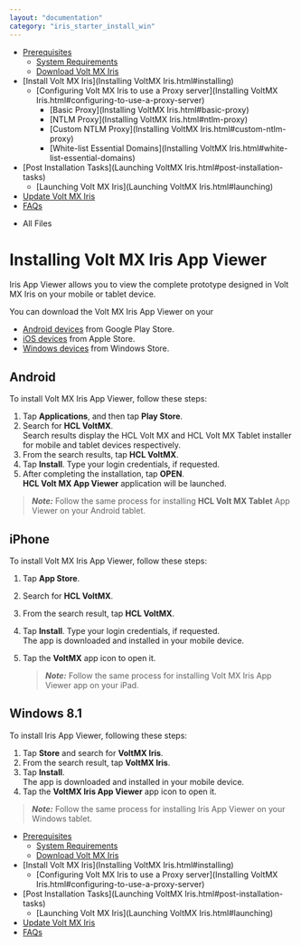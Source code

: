 ```yaml
---
layout: "documentation"
category: "iris_starter_install_win"
---
```

                                   

[](Prerequisites.html)

*   [Prerequisites](Prerequisites.html#prerequisites)
    *   [System Requirements](Prerequisites.html#system-requirements)
    *   [Download Volt MX Iris](Prerequisites.html#download)
*   [Install Volt MX Iris](Installing VoltMX Iris.html#installing)
    *   [Configuring Volt MX Iris to use a Proxy server](Installing VoltMX Iris.html#configuring-to-use-a-proxy-server)
        *   [Basic Proxy](Installing VoltMX Iris.html#basic-proxy)
        *   [NTLM Proxy](Installing VoltMX Iris.html#ntlm-proxy)
        *   [Custom NTLM Proxy](Installing VoltMX Iris.html#custom-ntlm-proxy)
        *   [White-list Essential Domains](Installing VoltMX Iris.html#white-list-essential-domains)
*   [Post Installation Tasks](Launching VoltMX Iris.html#post-installation-tasks)
    *   [Launching Volt MX Iris](Launching VoltMX Iris.html#launching)
*   [Update Volt MX Iris](Upgrade.html)
*   [FAQs](StudioInstallation_FAQs.html#appendix-frequently-asked-questions-faqs)

[](#)

*   All Files

Installing Volt MX Iris App Viewer
========================================

Iris App Viewer allows you to view the complete prototype designed in Volt MX Iris on your mobile or tablet device.

You can download the Volt MX Iris App Viewer on your

*   [Android devices](#android) from Google Play Store.
*   [iOS devices](#iphone) from Apple Store.
*   [Windows devices](#windows-8-1) from Windows Store.

Android
-------

To install Volt MX Iris App Viewer, follow these steps:

1.  Tap **Applications**, and then tap **Play Store**.
2.  Search for **HCL VoltMX**.  
    Search results display the HCL Volt MX and HCL Volt MX Tablet installer for mobile and tablet devices respectively.
3.  From the search results, tap **HCL VoltMX**.
4.  Tap **Install**. Type your login credentials, if requested.
5.  After completing the installation, tap **OPEN**.  
    **HCL Volt MX App Viewer** application will be launched.

> **_Note:_** Follow the same process for installing **HCL Volt MX Tablet** App Viewer on your Android tablet.

iPhone
------

To install Volt MX Iris App Viewer, follow these steps:

1.  Tap **App Store**.
2.  Search for **HCL VoltMX**.
3.  From the search result, tap **HCL VoltMX**.
4.  Tap **Install**. Type your login credentials, if requested.  
    The app is downloaded and installed in your mobile device.  
    
5.  Tap the **VoltMX** app icon to open it.
    
    > **_Note:_** Follow the same process for installing Volt MX Iris App Viewer app on your iPad.
    

Windows 8.1
-----------

To install Iris App Viewer, following these steps:

1.  Tap **Store** and search for **VoltMX Iris**.
2.  From the search result, tap **VoltMX Iris**.
3.  Tap **Install**.  
    The app is downloaded and installed in your mobile device.
4.  Tap the **VoltMX Iris App Viewer** app icon to open it.

> **_Note:_** Follow the same process for installing Iris App Viewer on your Windows tablet.

*   [Prerequisites](Prerequisites.html#prerequisites)
    *   [System Requirements](Prerequisites.html#system-requirements)
    *   [Download Volt MX Iris](Prerequisites.html#download)
*   [Install Volt MX Iris](Installing VoltMX Iris.html#installing)
    *   [Configuring Volt MX Iris to use a Proxy server](Installing VoltMX Iris.html#configuring-to-use-a-proxy-server)
*   [Post Installation Tasks](Launching VoltMX Iris.html#post-installation-tasks)
    *   [Launching Volt MX Iris](Launching VoltMX Iris.html#launching)
*   [Update Volt MX Iris](Upgrade.html)
*   [FAQs](StudioInstallation_FAQs.html#appendix-frequently-asked-questions-faqs)
